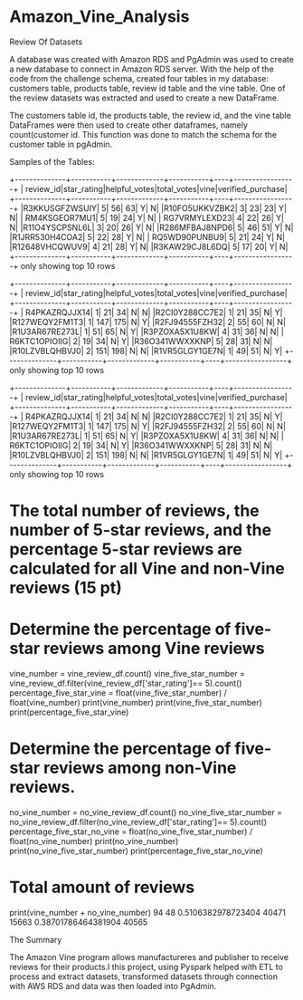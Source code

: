 # Amazon_Vine_Analysis

Review Of Datasets

A database was created with Amazon RDS and PgAdmin was used to create a new database to connect in Amazon RDS server.  With the help of the code from the challenge schema, created four tables in my database: customers table, products table, review id table and the vine table.  One of the review datasets was extracted and used to create a new DataFrame.

The customers table id, the products table, the review id, and the vine table DataFrames were then used to create other dataframes, namely count(customer id.  This function was done to match the schema for the customer table in pgAdmin.

Samples of the Tables:

+--------------+-----------+-------------+-----------+----+-----------------+
|     review_id|star_rating|helpful_votes|total_votes|vine|verified_purchase|
+--------------+-----------+-------------+-----------+----+-----------------+
|R3KKUSGFZWSUIY|          5|           56|         63|   Y|                N|
|R10FO5UKKVZBK2|          3|           23|         23|   Y|                N|
| RM4KSGEOR7MU1|          5|           19|         24|   Y|                N|
| RG7VRMYLEXD23|          4|           22|         26|   Y|                N|
|R11O4YSCPSNL6L|          3|           20|         26|   Y|                N|
|R286MFBAJ8NPD6|          5|           46|         51|   Y|                N|
|R1JRR530H4COA2|          5|           22|         28|   Y|                N|
| RQ5WD90PUNBU9|          5|           21|         24|   Y|                N|
|R12648VHCQWUV9|          4|           21|         28|   Y|                N|
|R3KAW29CJ8L6DQ|          5|           17|         20|   Y|                N|
+--------------+-----------+-------------+-----------+----+-----------------+
only showing top 10 rows

+--------------+-----------+-------------+-----------+----+-----------------+
|     review_id|star_rating|helpful_votes|total_votes|vine|verified_purchase|
+--------------+-----------+-------------+-----------+----+-----------------+
| R4PKAZRQJJX14|          1|           21|         34|   N|                N|
|R2CI0Y288CC7E2|          1|           21|         35|   N|                Y|
|R127WEQY2FM1T3|          1|          147|        175|   N|                Y|
|R2FJ94555FZH32|          2|           55|         60|   N|                N|
|R1U3AR67RE273L|          1|           51|         65|   N|                Y|
|R3PZOXA5X1U8KW|          4|           31|         36|   N|                N|
| R6KTC1OPIOIIG|          2|           19|         34|   N|                Y|
|R36O341WWXXKNP|          5|           28|         31|   N|                N|
|R10LZVBLQHBVJ0|          2|          151|        198|   N|                N|
|R1VR5GLGY1GE7N|          1|           49|         51|   N|                Y|
+--------------+-----------+-------------+-----------+----+-----------------+
only showing top 10 rows

+--------------+-----------+-------------+-----------+----+-----------------+
|     review_id|star_rating|helpful_votes|total_votes|vine|verified_purchase|
+--------------+-----------+-------------+-----------+----+-----------------+
| R4PKAZRQJJX14|          1|           21|         34|   N|                N|
|R2CI0Y288CC7E2|          1|           21|         35|   N|                Y|
|R127WEQY2FM1T3|          1|          147|        175|   N|                Y|
|R2FJ94555FZH32|          2|           55|         60|   N|                N|
|R1U3AR67RE273L|          1|           51|         65|   N|                Y|
|R3PZOXA5X1U8KW|          4|           31|         36|   N|                N|
| R6KTC1OPIOIIG|          2|           19|         34|   N|                Y|
|R36O341WWXXKNP|          5|           28|         31|   N|                N|
|R10LZVBLQHBVJ0|          2|          151|        198|   N|                N|
|R1VR5GLGY1GE7N|          1|           49|         51|   N|                Y|
+--------------+-----------+-------------+-----------+----+-----------------+
only showing top 10 rows

# The total number of reviews, the number of 5-star reviews, and the percentage 5-star reviews are calculated for all Vine and non-Vine reviews (15 pt)

# Determine the percentage of five-star reviews among Vine reviews
vine_number = vine_review_df.count()
vine_five_star_number = vine_review_df.filter(vine_review_df['star_rating']== 5).count()
percentage_five_star_vine = float(vine_five_star_number) / float(vine_number)
print(vine_number)
print(vine_five_star_number)
print(percentage_five_star_vine)

# Determine the percentage of five-star reviews among non-Vine reviews.
no_vine_number = no_vine_review_df.count()
no_vine_five_star_number = no_vine_review_df.filter(no_vine_review_df['star_rating']== 5).count()
percentage_five_star_no_vine = float(no_vine_five_star_number) / float(no_vine_number)
print(no_vine_number)
print(no_vine_five_star_number)
print(percentage_five_star_no_vine)

# Total amount of reviews
print(vine_number + no_vine_number)
94
48
0.5106382978723404
40471
15663
0.38701786464381904
40565

The Summary

The Amazon Vine program allows manufactureres and publisher to receive reviews for their products.I  this project, using Pyspark helped with ETL to process and extract datasets, transformed datasets through connection with AWS RDS and data was then loaded into PgAdmin.  
